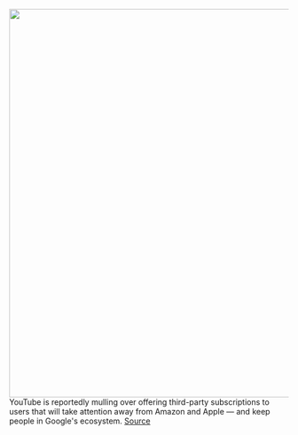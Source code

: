 <img src='https://cdn.vox-cdn.com/thumbor/2eL6zTlgacD9kpO2nRwiD6j4Qco=/0x0:4500x3000/1200x800/filters:focal(2180x1226:2900x1946)/cdn.vox-cdn.com/uploads/chorus_image/image/66295537/954370424.jpg.0.jpg' width='700px' /><br/>
YouTube is reportedly mulling over offering third-party subscriptions to users that will take attention away from Amazon and Apple — and keep people in Google's ecosystem.
<a href='https://www.theverge.com/2020/2/11/21133131/youtube-video-subscriptions-apple-amazon-premium-subscribers-google'> Source <a/>